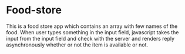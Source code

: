 # Food-store
This is a food store app which contains an array with few names of the food. When user types something in the input field, javascript takes the input from the input field and check with the server and renders reply asynchronously whether or not the item is available or not.
